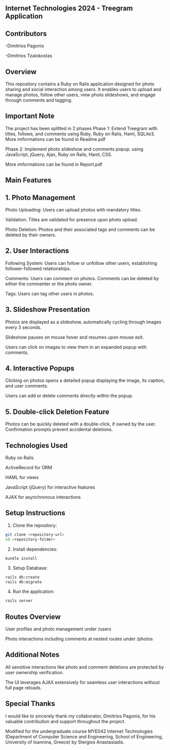## Internet Technologies 2024 - Treegram Application

## Contributors

-Dimitrios Pagonis

-Dimitrios Tzalokostas

## Overview

This repository contains a Ruby on Rails application designed for photo sharing and social interaction among users. It enables users to upload and manage photos, follow other users, view photo slideshows, and engage through comments and tagging.

## Important Note
The project has been splitted in 2 phases
Phase 1: Extend Treegram with titles, follows, and comments using Ruby, Ruby on Rails, Haml, SQLite3.
More imformations can be found in Readme.pdf

Phase 2: Implement photo slideshow and comments popup. using JavaScript, jQuery, Ajax, Ruby on Rails, Haml, CSS.

More imformations can be found in Report.pdf


## Main Features

## 1. Photo Management

 Photo Uploading: Users can upload photos with mandatory titles.

 Validation: Titles are validated for presence upon photo upload.

 Photo Deletion: Photos and their associated tags and comments can be deleted by their owners.

## 2. User Interactions

 Following System: Users can follow or unfollow other users, establishing follower-followed relationships.

 Comments: Users can comment on photos. Comments can be deleted by either the commenter or the photo owner.

 Tags: Users can tag other users in photos.

## 3. Slideshow Presentation

 Photos are displayed as a slideshow, automatically cycling through images every 3 seconds.

 Slideshow pauses on mouse hover and resumes upon mouse exit.

 Users can click on images to view them in an expanded popup with comments.

## 4. Interactive Popups

 Clicking on photos opens a detailed popup displaying the image, its caption, and user comments.

 Users can add or delete comments directly within the popup.

## 5. Double-click Deletion Feature

 Photos can be quickly deleted with a double-click, if owned by the user. Confirmation prompts prevent accidental deletions.

## Technologies Used

Ruby on Rails

ActiveRecord for ORM

HAML for views

JavaScript (jQuery) for interactive features

AJAX for asynchronous interactions

## Setup Instructions

1. Clone the repository:

 ``` bash
git clone <repository-url>
cd <repository-folder>
 ```

2. Install dependencies:

`bundle install`

3. Setup Database:
``` bash
rails db:create
rails db:migrate
```
4. Run the application:
```bash
rails server
```
## Routes Overview

User profiles and photo management under /users

Photo interactions including comments at nested routes under /photos

## Additional Notes

All sensitive interactions like photo and comment deletions are protected by user ownership verification.

The UI leverages AJAX extensively for seamless user interactions without full page reloads.

## Special Thanks
I would like to sincerely thank my collaborator, Dimitrios Pagonis, for his valuable contribution and support throughout the project.

Modified for the undergraduate course MYE042 Internet Technologies (Department of Computer Science and 
Engineering, School of Engineering, University of Ioannina, Greece) by Stergios Anastasiadis. 
